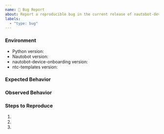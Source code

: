 ```yaml
---
name: 🐛 Bug Report
about: Report a reproducible bug in the current release of nautobot-device-onboarding
labels:
  - "type: bug"
---
```


### Environment
* Python version:  <!-- Example: 3.11.4 -->
* Nautobot version:  <!-- Example: 2.4.20 -->
* nautobot-device-onboarding version:  <!-- Example: 1.0.0 -->
* ntc-templates version: <!-- Example: 5.1.0 -->

<!-- What did you expect to happen? -->
### Expected Behavior


<!-- What happened instead? -->
### Observed Behavior

<!-- You can also run the hidden job 'Runs Commands on a Device to simulate SSoT Command Getter' 
on the failing device, sanitize the job output, and attach it to the issue. -->

<!--
    Describe in detail the exact steps that someone else can take to reproduce
    this bug using the current release.
-->
### Steps to Reproduce
1.
2.
3.
